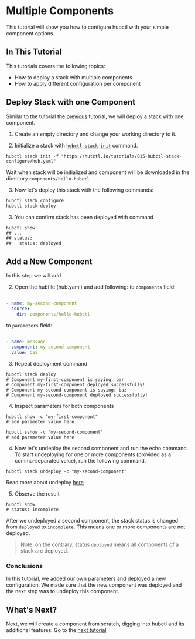 # Multiple Components

This tutorial will show you how to configure hubctl with your simple component options. 

## In This Tutorial

This tutorials covers the following topics:

* How to deploy a stack with multiple components
* How to apply different configuration per component


## Deploy Stack with one Component

Similar to the tutorial the [previous](../../../tutorials/010-hello-hubctl/) tutorial, we will deploy a stack with one component.

1. Create an empty directory and change your working directory to it.

2. Initialize a stack with [`hubctl stack init`](../../../hubctl/cli/hubctl-stack-init/) command.

```shell
hubctl stack init -f "https://hutctl.io/tutorials/015-hubctl-stack-configure/hub.yaml"
```

Wait when stack will be initialized and component will be downloaded in the directory `components/hello-hubctl`

3. Now let's deploy this stack with the following commands:

```bash
hubctl stack configure
hubctl stack deploy
```

3. You can confirm stack has been deployed with command

```shell
hubctl show 
## ...
## status;
##   status: deployed
```

## Add a New Component

In this step we will add 

2. Open the hubfile (hub.yaml) and add following:
 to `components` field: 
```hub.yaml 
 
- name: my-second-component
  source:
    dir: components/hello-hubctl
```  

to `parameters` field: 
```hub.yaml 
 
- name: message
  component: my-second-component
  value: baz

```  

3. Repeat deployment command

```shell
hubctl stack deploy
# Component my-first-component is saying: bar
# Component my-first-component deployed successfully!
# Component my-second-component is saying: baz
# Component my-second-component deployed successfully!

```

4. Inspect parameters for both components

```shell
hubctl show -c "my-first-component"
# add parameter value here

hubctl sshow -c "my-second-component"
# add parameter value here
```

4. Now let's undeploy the second component and run the echo command.
To start undeploying for one or more components (provided as a comma-separated value), run the following command.
```shell
hubctl stack undeploy -c "my-second-component"

```
Read more about undeploy [here](../../../hubctl/cli/hubctl-stack-undeploy/)

5. Observe the result

```shell
hubctl show 
# status: incomplete
```

After we undeployed a second component, the stack status is changed from `deployed` to `incomplete`. This means one or more components are not deployed.

> Note: on the contrary, status `deployed` means all components of a stack are deployed.

### Conclusions

In this tutorial, we added our own parameters and deployed a new configuration. We made sure that the new component was deployed and the next step was to undeploy this component. 

## What's Next?

Next, we will create a component from scratch, digging into hubctl and its additional features.
Go to the [next tutorial](../../../tutorials/020-shell-component/)
